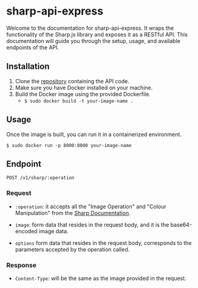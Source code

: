 # sharp-api-express

Welcome to the documentation for sharp-api-express. It wraps the functionality of the Sharp.js library and exposes it as a RESTful API. This documentation will guide you through the setup, usage, and available endpoints of the API.

## Installation

1. Clone the [repository](https://github.com/lept-github/sharp-api-express) containing the API code.
2. Make sure you have Docker installed on your machine.
3. Build the Docker image using the provided Dockerfile.
   - `$ sudo docker build -t your-image-name . `

## Usage

Once the image is built, you can run it in a containerized environment.

`$ sudo docker run -p 8000:8000 your-image-name`

## Endpoint

`POST /v1/sharp/:operation`

### Request

- `:operation`: it accepts all the "Image Operation" and "Colour Manipulation" from the [Sharp Documentation](https://sharp.pixelplumbing.com).

- `image`: form data that resides in the request body, and it is the base64-encoded image data.

- `options` form data that resides in the request body, corresponds to the parameters accepted by the operation called.

### Response

- `Content-Type`: will be the same as the image provided in the request.
